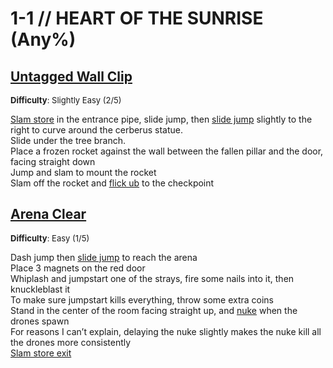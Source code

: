 # 1-1 // HEART OF THE SUNRISE (Any%)


## [Untagged Wall Clip](https://youtu.be/ddrVnvt-kRI)
<font size="2">
    <b>Difficulty</b>: Slightly Easy (2/5)
</font> <br/> 

[Slam store](/speedrun-tech.md#slam-store) in the entrance pipe, slide jump, then [slide jump](/speedrun-tech.md#slide-jump) slightly to the right to curve around the cerberus statue. <br/>
Slide under the tree branch. <br/>
Place a frozen rocket against the wall between the fallen pillar and the door, facing straight down <br/>
Jump and slam to mount the rocket <br/>
Slam off the rocket and [flick ub](/speedrun-tech.md#flick-ub) to the checkpoint <br/>


## [Arena Clear](https://www.youtube.com/watch?v=bu3sgrrz6Ic)
<font size="2">
    <b>Difficulty</b>: Easy (1/5)
</font> <br/> 

Dash jump then [slide jump](/speedrun-tech.md#slide-jump) to reach the arena<br/>
Place 3 magnets on the red door <br/>
Whiplash and jumpstart one of the strays, fire some nails into it, then knuckleblast it <br/>
To make sure jumpstart kills everything, throw some extra coins <br/>
Stand in the center of the room facing straight up, and [nuke](/speedrun-tech.md#nukes) when the drones spawn <br/>
For reasons I can’t explain, delaying the nuke slightly makes the nuke kill all the drones more consistently <br/>
[Slam store exit](/speedrun-tech.md#slam-store-exit)
